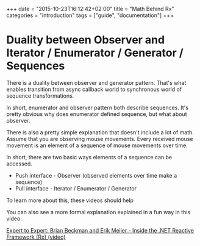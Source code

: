 +++
date = "2015-10-23T16:12:42+02:00"
title = "Math Behind Rx"
categories = "introduction"
tags = ["guide", "documentation"]
+++

# Duality between Observer and Iterator / Enumerator / Generator / Sequences

There is a duality between observer and generator pattern. That's what enables transition from async callback world to synchronous world of sequence transformations.

In short, enumerator and observer pattern both describe sequences. It's pretty obvious why does enumerator defined sequence, but what about observer.

There is also a pretty simple explanation that doesn't include a lot of math. Assume that you are observing mouse movements. Every received mouse movement is an element of a sequence of mouse movements over time.

In short, there are two basic ways elements of a sequence can be accessed.

* Push interface - Observer (observed elements over time make a sequence)
* Pull interface - Iterator / Enumerator / Generator

To learn more about this, these videos should help

You can also see a more formal explanation explained in a fun way in this video:

[Expert to Expert: Brian Beckman and Erik Meijer - Inside the .NET Reactive Framework (Rx) (video)](https://www.youtube.com/watch?v=looJcaeboBY)
